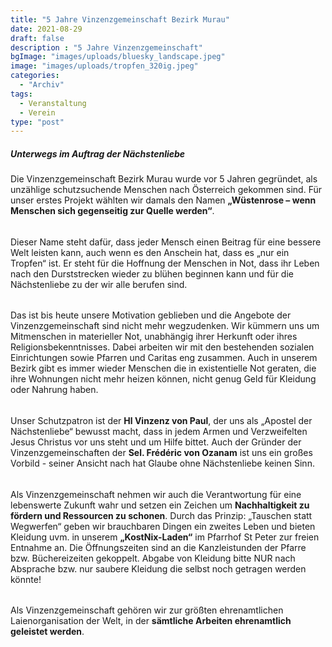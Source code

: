 ```yaml
---
title: "5 Jahre Vinzenzgemeinschaft Bezirk Murau"
date: 2021-08-29
draft: false
description : "5 Jahre Vinzenzgemeinschaft"
bgImage: "images/uploads/bluesky_landscape.jpeg"
image: "images/uploads/tropfen_320ig.jpeg"
categories: 
  - "Archiv"
tags:
  - Veranstaltung
  - Verein
type: "post"
---
```

##### Unterwegs im Auftrag der Nächstenliebe
Die Vinzenzgemeinschaft Bezirk Murau wurde vor 5 Jahren gegründet, als unzählige schutzsuchende Menschen nach Österreich gekommen sind. 
Für unser erstes Projekt wählten wir damals den Namen **„Wüstenrose – wenn Menschen sich gegenseitig zur Quelle werden“**. 
<!--more-->
###### 
Dieser Name steht dafür, dass jeder Mensch einen Beitrag für eine bessere Welt leisten kann, auch wenn es den Anschein hat, dass es „nur ein Tropfen“ ist. 
Er steht für die Hoffnung der Menschen in Not, dass ihr Leben nach den Durststrecken wieder zu blühen beginnen kann und für die Nächstenliebe zu der wir alle berufen sind. 
######
Das ist bis heute unsere Motivation geblieben und die Angebote der Vinzenzgemeinschaft sind nicht mehr wegzudenken. 
Wir kümmern uns um Mitmenschen in materieller Not, unabhängig ihrer Herkunft oder ihres Religionsbekenntnisses. Dabei arbeiten wir mit den bestehenden sozialen Einrichtungen sowie Pfarren und Caritas eng zusammen. Auch in unserem Bezirk gibt es immer wieder Menschen die in existentielle Not geraten, die ihre Wohnungen nicht mehr heizen können, nicht genug Geld für Kleidung oder Nahrung haben. 
######
Unser Schutzpatron ist der **Hl Vinzenz von Paul**, der uns als „Apostel der Nächstenliebe“ bewusst macht, dass in jedem Armen und Verzweifelten Jesus Christus vor uns steht und um Hilfe bittet. Auch der Gründer der Vinzenzgemeinschaften der **Sel. Frédéric von Ozanam** ist uns ein großes Vorbild - seiner Ansicht nach hat Glaube ohne Nächstenliebe keinen Sinn. 
######
Als Vinzenzgemeinschaft nehmen wir auch die Verantwortung für eine lebenswerte Zukunft wahr und setzen ein Zeichen um **Nachhaltigkeit zu fördern und Ressourcen zu schonen**. Durch das Prinzip: „Tauschen statt Wegwerfen“ geben wir brauchbaren Dingen ein zweites Leben und bieten Kleidung uvm. in unserem **„KostNix-Laden“** im Pfarrhof St Peter zur freien Entnahme an. Die Öffnungszeiten sind an die Kanzleistunden der Pfarre bzw. Büchereizeiten gekoppelt. Abgabe von Kleidung bitte NUR nach Absprache bzw. nur saubere Kleidung die selbst noch getragen werden könnte!  
######
Als Vinzenzgemeinschaft gehören wir zur größten ehrenamtlichen Laienorganisation der Welt, in der **sämtliche Arbeiten ehrenamtlich geleistet werden**. 